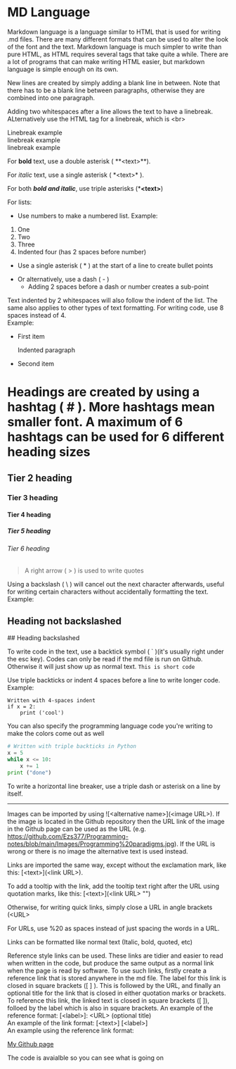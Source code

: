 # MD Language
Markdown language is a language similar to HTML that is used for writing .md files. There are many different formats that can be used to alter the look of the font and the text.
Markdown language is much simpler to write than pure HTML, as HTML requires several tags that take quite a while. There are a lot of programs that can make writing HTML easier, but markdown language is simple enough on its own. 

New lines are created by simply adding a blank line in between. Note that there has to be a blank line between paragraphs, otherwise they are combined into one paragraph.

Adding two whitespaces after a line allows the text to have a linebreak. ALternatively use the HTML tag for a linebreak, which is \<br>

Linebreak example  
linebreak example<br>
linebreak example

For **bold** text, use a double asterisk ( \**\<text>**).

For *italic* text, use a single asterisk ( \*\<text>* ).

For both ***bold and italic***, use triple asterisks  (\***\<text>**)

For lists:
- Use numbers to make a numbered list. Example:

1. One
2. Two
3. Three
  4. Indented four (has 2 spaces before number)

* Use a single asterisk ( \* ) at the start of a line to create bullet points

- Or alternatively, use a dash ( \- )
  - Adding 2 spaces before a dash or number creates a sub-point

Text indented by 2 whitespaces will also follow the indent of the list. The same also applies to other types of text formatting. 
For writing code, use 8 spaces instead of 4.  
Example:

- First item

  Indented paragraph

- Second item

# Headings are created by using a hashtag ( \# ). More hashtags mean smaller font. A maximum of 6 hashtags can be used for 6 different heading sizes
## Tier 2 heading
### Tier 3 heading
#### Tier 4 heading
##### Tier 5 heading
###### Tier 6 heading

> A right arrow ( \> ) is used to write quotes

Using a backslash ( \\ ) will cancel out the next character afterwards, useful for writing certain characters without accidentally formatting the text. Example:

## Heading not backslashed
\## Heading backslashed

To write code in the text, use a backtick symbol ( \` )(it's usually right under the esc key). Codes can only be read if the md file is run on Github. Otherwise it will just show up as normal text.
`This is short code`

Use triple backticks or indent 4 spaces before a line to write longer code. Example:

    Written with 4-spaces indent
	if x = 2:
		print ('cool')


You can also specify the programming language code you're writing to make the colors come out as well 
```Python
# Written with triple backticks in Python
x = 5
while x <= 10:
	x += 1
print ("done")
```

To write a horizontal line breaker, use a triple dash or asterisk on a line by itself.
***

Images can be imported by using \![\<alternative name>](\<image URL>). If the image is located in the Github repository then the URL link of the image in the Github page can be used as the URL (e.g. https://github.com/Ezs377/Programming-notes/blob/main/Images/Programming%20paradigms.jpg). If the URL is wrong or there is no image the alternative text is used instead.

Links are imported the same way, except without the exclamation mark, like this: \[\<text>](\<link URL>).

To add a tooltip with the link, add the tooltip text right after the URL using quotation marks, like this: \[\<text>](\<link URL> \"<tooltip>")

Otherwise, for writing quick links, simply close a URL in angle brackets (\<URL>

For URLs, use \%20 as spaces instead of just spacing the words in a URL.

Links can be formatted like normal text (Italic, bold, quoted, etc)

Reference style links can be used. These links are tidier and easier to read when written in the code, but produce the same output as a normal link when the page is read by software. To use such links, firstly create a reference link that is stored anywhere in the md file. The label for this link is closed in square brackets (\[ ] ). This is followed by the URL, and finally an optional title for the link that is closed in either quotation marks or brackets. To reference this link, the linked text is closed in square brackets (\[ ]), folloed by the label which is also in square brackets.
An example of the reference format: \[\<label>]: \<URL> (optional title)  
An example of the link format: \[\<text>] [\<label>]  
An example using the reference link format:

[My Github page][1]

The code is avaialble so you can see what is going on

[1]: https://github.com/Ezs377/Programming-notes (Github page)


